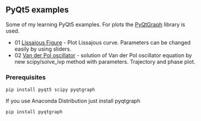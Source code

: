 ## PyQt5 examples
Some of my learning PyQt5 examples. For plots the [PyQtGraph](http://www.pyqtgraph.org/) library is used.
* 01 [Lissajous Figure](https://en.wikipedia.org/wiki/Lissajous_curve) - Plot Lissajous curve. Parameters can be changed easily by using sliders.
* 02 [Van der Pol oscillator](https://en.wikipedia.org/wiki/Van_der_Pol_oscillator) - solution of Van der Pol oscillator equation 
by new scipy/solve_ivp method with parameters. Trajectory and phase plot.

### Prerequisites

```
pip install pyqt5 scipy pyqtgraph
```

If you use Anaconda Distribution just install pyqtgraph
```
pip install pyqtgraph
```
